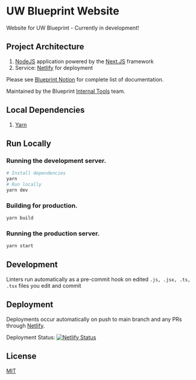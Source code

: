 # UW Blueprint Website

Website for UW Blueprint - Currently in development!

## Project Architecture

1. [NodeJS](https://nodejs.org/en/) application powered by the [Next.JS](https://nextjs.org/)
   framework
2. Service: [Netlify](https://www.netlify.com/) for deployment

Please see [Blueprint Notion](https://www.notion.so/uwblueprintexecs/Website-Revamp-894519a7c3a34a419644df8b06e0e30e) for complete list of documentation.

Maintained by the Blueprint [Internal Tools](https://www.notion.so/uwblueprintexecs/Internal-Tools-b9be09301f48435db99966fec0cf43c6) team.

## Local Dependencies

1. [Yarn](https://classic.yarnpkg.com/en/docs/install)

## Run Locally

### Running the development server.

```bash
# Install dependencies
yarn
# Run locally
yarn dev
```

### Building for production.

```bash
yarn build
```

### Running the production server.

```bash
yarn start
```

## Development

Linters run automatically as a pre-commit hook on edited `.js, .jsx, .ts, .tsx` files you edit and commit

## Deployment

Deployments occur automatically on push to main branch and any PRs through [Netlify](https://www.netlify.com/).

Deployment Status: [![Netlify Status](https://api.netlify.com/api/v1/badges/e3c6d294-8df3-4841-b171-7d5e5782d9ec/deploy-status)](https://app.netlify.com/sites/uwblueprint/deploys)

## License

[MIT](LICENSE)
